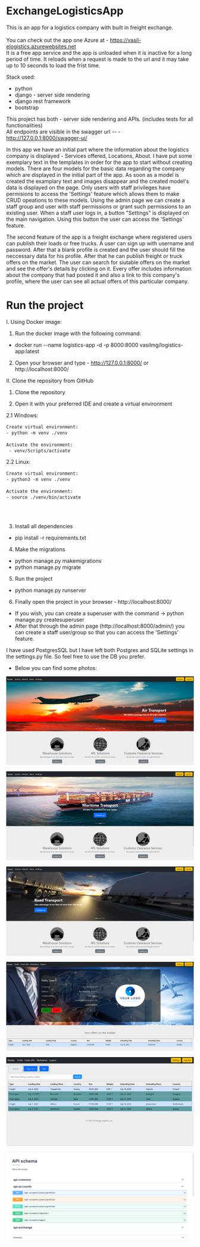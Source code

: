 # ExchangeLogisticsApp
This is an app for a logistics company with built in freight exchange.</br></br>
You can check out the app one Azure at - https://vasil-elogistics.azurewebsites.net</br>
It is a free app service and the app is unloaded when it is inactive for a long period of time. It reloads when a request is made to the url and it may take up to 10 seconds to load the frist time.

Stack used:
 - python
 - django - server side rendering
 - django rest framework
 - bootstrap
 
 This project has both - server side rendering and APIs. (includes tests for all functionalities) </br>
 All endpoints are visible in the swagger url -- - http://127.0.0.1:8000/swagger-ui/
 
 
 
 In this app we have an initial part where the information about the logistics company is displayed - Services offered, Locations, About.
 I have put some exemplary text in the templates in order for the app to start without creating models.
 There are four models for the basic data regarding the company which are displayed in the initial part of the app.
 As soon as a model is created the examplary text and images disappear and the created model's data is displayed on the page.
 Only users with staff privileges have permisions to access the 'Settings' feature which allows them to make CRUD opeations to these models.
 Using the admin page we can create a staff group and user with staff permissions or grant such permissions to an existing user.
 When a staff user logs in, a button "Settings" is displayed on the main navigation. Using this button the user can access the 'Settings' feature.
 
 The second feature of the app is a freight exchange where registered users can publish their loads or free trucks.
 A user can sign up with username and password. After that a blank profile is created and the user should fill the neccessary data for his profile.
 After that he can publish freight or truck offers on the market. The user can search for siutable offers on the market and see the offer's details by clicking on it.
 Every offer includes information about the company that had posted it and also a link to this company's profile, where the user can see all actual offers of this particular company.
 
 # Run the project
 
 I. Using Docker image:
 
 1. Run the docker image with the following command:
 - docker run --name logistics-app  -d -p 8000:8000 vasilmg/logistics-app:latest
 
 2. Open your browser and type - http://127.0.0.1:8000/ or http://localhost:8000/
 
 II. Clone the repository from GitHub
 
 1. Clone the repository

 2. Open it with your preferred IDE and create a virtual environment

   2.1 Windows:
 
    Create virtual environment:
    - python -m venv ./venv

    Activate the environment:
     - venv/Scripts/activate

  2.2 Linux:
 
    Create virtual environment:
    - python3 -m venv ./venv

    Activate the environment:
    - source ./venv/bin/activate 
   <br/>
   <br/>

3. Install all dependencies
  - pip install -r requirements.txt
  
4. Make the migrations
  - python manage.py makemigrations
  - python manage.py migrate
 
5. Run the project
 - python manage.py runserver
 
6. Finally open the project in your browser - http://localhost:8000/
 

 - If you wish, you can create a superuser with the command  -> python manage.py createsuperuser
 - After that through the admin page (http://localhost:8000/admin/) you can create a staff user/group so that you can access the 'Settings' feature.

 
 I have used PostgresSQL but I have left both Postgres and SQLite settings in the settings.py file. So feel free to use the DB you prefer.
 
  - Below you can find some photos:
 
![front page](https://github.com/VasilMG/Django-ExchangeLogisticsApp/blob/main/Screenshots/Screenshot%202023-07-05%20003045.png)

![front page](https://github.com/VasilMG/Django-ExchangeLogisticsApp/blob/main/Screenshots/Screenshot%202023-07-05%20003100.png)

![front page](https://github.com/VasilMG/Django-ExchangeLogisticsApp/blob/main/Screenshots/Screenshot%202023-07-05%20003114.png)

![front page](https://github.com/VasilMG/Django-ExchangeLogisticsApp/blob/main/Screenshots/Screenshot%202023-07-05%20000604.png)

![front page](https://github.com/VasilMG/Django-ExchangeLogisticsApp/blob/main/Screenshots/Screenshot%202023-07-05%20001622.png)

![front page](https://github.com/VasilMG/Django-ExchangeLogisticsApp/blob/main/Screenshots/Screenshot%202023-03-11%20232327.png)


